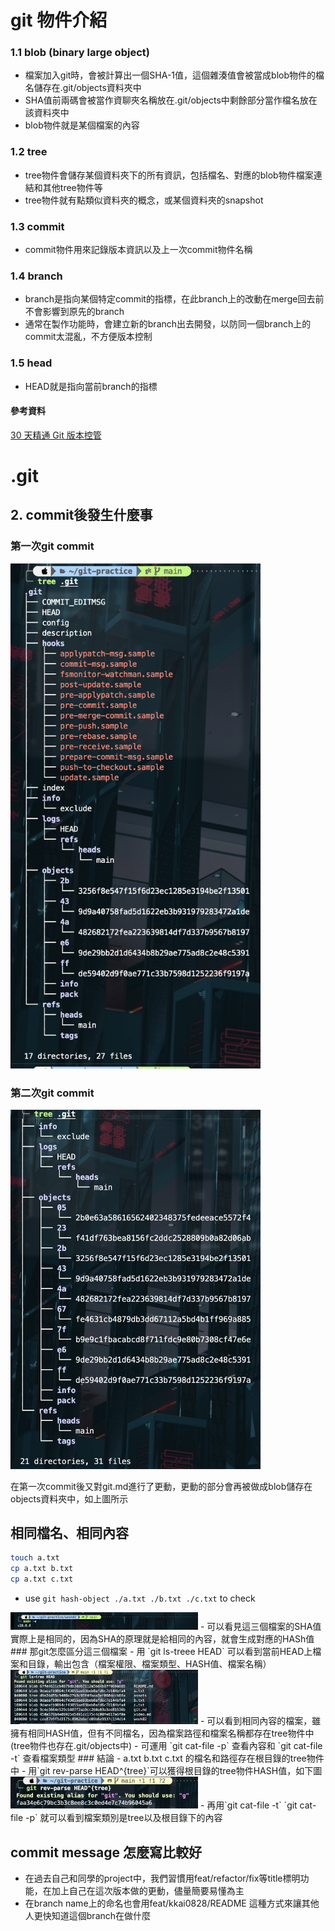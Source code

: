 # git 物件介紹

### 1.1 blob (binary large object)

- 檔案加入git時，會被計算出一個SHA-1值，這個雜湊值會被當成blob物件的檔名儲存在.git/objects資料夾中
- SHA值前兩碼會被當作資聊夾名稱放在.git/objects中剩餘部分當作檔名放在該資料夾中
- blob物件就是某個檔案的內容

### 1.2 tree

- tree物件會儲存某個資料夾下的所有資訊，包括檔名、對應的blob物件檔案連結和其他tree物件等
- tree物件就有點類似資料夾的概念，或某個資料夾的snapshot

### 1.3 commit

- commit物件用來記錄版本資訊以及上一次commit物件名稱

### 1.4 branch

- branch是指向某個特定commit的指標，在此branch上的改動在merge回去前不會影響到原先的branch
- 通常在製作功能時，會建立新的branch出去開發，以防同一個branch上的commit太混亂，不方便版本控制

### 1.5 head

- HEAD就是指向當前branch的指標

#### 參考資料

[30 天精通 Git 版本控管](https://github.com/doggy8088/Learn-Git-in-30-days)

# .git

## 2. commit後發生什麼事

### 第一次git commit

<img src="./assets/first.png" width=400/>

### 第二次git commit

<img src="./assets/second.png" width=400/>

在第一次commit後又對git.md進行了更動，更動的部分會再被做成blob儲存在objects資料夾中，如上圖所示

## 相同檔名、相同內容

```BASH 
touch a.txt
cp a.txt b.txt
cp a.txt c.txt
```
- use `git hash-object ./a.txt ./b.txt ./c.txt` to check
<img src="./assets/third.png" width=300/>
- 可以看見這三個檔案的SHA值實際上是相同的，因為SHA的原理就是給相同的內容，就會生成對應的HASh值
### 那git怎麼區分這三個檔案
- 用 `git ls-treee HEAD` 可以看到當前HEAD上檔案和目錄，輸出包含（檔案權限、檔案類型、HASH值、檔案名稱）
<img src="./assets/fourth.png" width=300/>
- 可以看到相同內容的檔案，雖擁有相同HASH值，但有不同檔名，因為檔案路徑和檔案名稱都存在tree物件中(tree物件也存在.git/objects中)
- 可運用 `git cat-file -p` 查看內容和 `git cat-file -t` 查看檔案類型
### 結論
- a.txt b.txt c.txt 的檔名和路徑存在根目錄的tree物件中
- 用`git rev-parse HEAD^{tree}`可以獲得根目錄的tree物件HASH值，如下圖
<img src="./assets/fifth.png" width=300/>
- 再用`git cat-file -t` `git cat-file -p` 就可以看到檔案類別是tree以及根目錄下的內容


## commit message 怎麼寫比較好

- 在過去自己和同學的project中，我們習慣用feat/refactor/fix等title標明功能，在加上自己在這次版本做的更動，儘量簡要易懂為主
- 在branch name上的命名也會用feat/kkai0828/README 這種方式來讓其他人更快知道這個branch在做什麼
